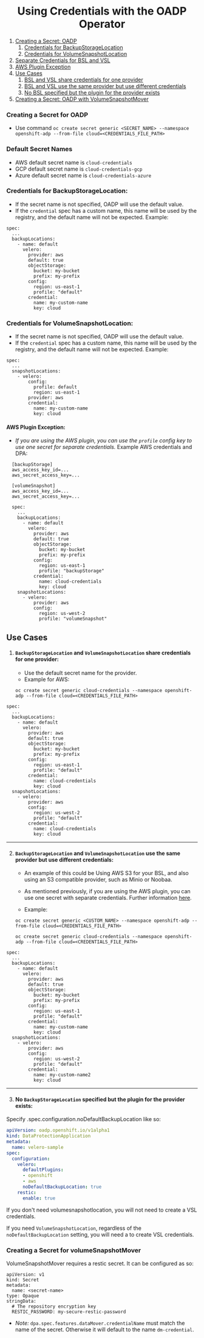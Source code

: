 <h1 align="center">Using Credentials with the OADP Operator</h1>


1. [Creating a Secret: OADP](#creating-a-secret-for-oadp)
    1. [Credentials for BackupStorageLocation](#credentials-for-backupstoragelocation)
    2. [Credentials for VolumeSnapshotLocation](#credentials-for-volumesnapshotlocation)
2. [Separate Credentials for BSL and VSL](#separate-credentials-for-bsl-and-vsl)
3. [AWS Plugin Exception](#aws-plugin-exception)
4. [Use Cases](#use-cases)
    1. [BSL and VSL share credentials for one provider](#backupstoragelocation-and-volumesnapshotlocation-share-credentials-for-one-provider)
    2. [BSL and VSL use the same provider but use different credentials](#backupstoragelocation-and-volumesnapshotlocation-use-the-same-provider-but-use-different-credentials)
    3. [No BSL specified but the plugin for the provider exists](#no-backupstoragelocation-specified-but-the-plugin-for-the-provider-exists)
5. [Creating a Secret: OADP with VolumeSnapshotMover](#creating-a-secret-for-volumesnapshotmover)

### Creating a Secret for OADP

- Use command `oc create secret generic <SECRET_NAME> --namespace openshift-adp --from-file cloud=<CREDENTIALS_FILE_PATH>`

<h3>Default Secret Names<a id="defaultsecrets"></a></h3>

  - AWS default secret name is `cloud-credentials`
  - GCP default secret name is `cloud-credentials-gcp`
  - Azure default secret name is `cloud-credentials-azure`


### Credentials for BackupStorageLocation:

- If the secret name is not specified, OADP will use the default value.
- If the `credential` spec has a custom name, this name will be used by the
  registry, and the default name will not be expected. Example:

```
spec:
  ...
  backupLocations:
    - name: default
      velero:
        provider: aws
        default: true
        objectStorage:
          bucket: my-bucket
          prefix: my-prefix
        config:
          region: us-east-1
          profile: "default"
        credential:
          name: my-custom-name
          key: cloud
```

### Credentials for VolumeSnapshotLocation:

- If the secret name is not specified, OADP will use the default value.
- If the `credential` spec has a custom name, this name will be used by the
  registry, and the default name will not be expected. Example:

```
spec:
  ...
  snapshotLocations:
    - velero:
        config:
          profile: default
          region: us-east-1
        provider: aws
        credential:
          name: my-custom-name
          key: cloud
```

#### AWS Plugin Exception:

  - *If you are using the AWS plugin, you can use the `profile` config key
    to use one secret for separate credentials.* 
    Example AWS credentials and DPA:

  ```
    [backupStorage]
    aws_access_key_id=...
    aws_secret_access_key=...

    [volumeSnapshot]
    aws_access_key_id=...
    aws_secret_access_key=...
  ```

  ```
    spec:
      ...
      backupLocations:
        - name: default
          velero:
            provider: aws
            default: true
            objectStorage:
              bucket: my-bucket
              prefix: my-prefix
            config:
              region: us-east-1
              profile: "backupStorage"
            credential:
              name: cloud-credentials
              key: cloud
      snapshotLocations:
        - velero:
            provider: aws
            config:
              region: us-west-2
              profile: "volumeSnapshot"
  ```

## Use Cases

1. #### `BackupStorageLocation` and `VolumeSnapshotLocation` share credentials for one provider:

    - Use the default secret name for the provider.
    - Example for AWS:

    `oc create secret generic cloud-credentials --namespace openshift-adp --from-file cloud=<CREDENTIALS_FILE_PATH>`

```
spec:
  ...
  backupLocations:
    - name: default
      velero:
        provider: aws
        default: true
        objectStorage:
          bucket: my-bucket
          prefix: my-prefix
        config:
          region: us-east-1
          profile: "default"
        credential:
          name: cloud-credentials
          key: cloud
  snapshotLocations:
    - velero:
        provider: aws
        config:
          region: us-west-2
          profile: "default"
        credential:
          name: cloud-credentials
          key: cloud
```

<hr style="height:1px;border:none;color:#333;">

2. #### `BackupStorageLocation` and `VolumeSnapshotLocation` use the same provider but use different credentials:

    - An example of this could be Using AWS S3 for your BSL, and also using an S3 
    compatible provider, such as Minio or Noobaa.

    - As mentioned previously, if you are using the AWS plugin, you can use one
      secret with separate credentials. Further information [here](#separatecreds).
                
    - Example:

    `oc create secret generic <CUSTOM_NAME> --namespace openshift-adp --from-file cloud=<CREDENTIALS_FILE_PATH>`

    `oc create secret generic cloud-credentials --namespace openshift-adp --from-file cloud=<CREDENTIALS_FILE_PATH>`

```
spec:
  ...
  backupLocations:
    - name: default
      velero:
        provider: aws
        default: true
        objectStorage:
          bucket: my-bucket
          prefix: my-prefix
        config:
          region: us-east-1
          profile: "default"
        credential:
          name: my-custom-name
          key: cloud
  snapshotLocations:
    - velero:
        provider: aws
        config:
          region: us-west-2
          profile: "default"
        credential:
          name: my-custom-name2
          key: cloud
```

<hr style="height:1px;border:none;color:#333;">

3. #### No `BackupStorageLocation` specified but the plugin for the provider exists:

Specify .spec.configuration.noDefaultBackupLocation like so:
```yaml
apiVersion: oadp.openshift.io/v1alpha1
kind: DataProtectionApplication
metadata:
  name: velero-sample
spec:
  configuration:
    velero:
      defaultPlugins:
      - openshift
      - aws
      noDefaultBackupLocation: true
    restic:
      enable: true
```
If you don't need volumesnapshotlocation, you will not need to create a VSL credentials.

If you need `VolumeSnapshotLocation`, regardless of the `noDefaultBackupLocation` setting, you will need a to create VSL credentials.


### Creating a Secret for volumeSnapshotMover

VolumeSnapshotMover requires a restic secret. It can be configured as so:

```
apiVersion: v1
kind: Secret
metadata:
  name: <secret-name>
type: Opaque
stringData:
  # The repository encryption key
  RESTIC_PASSWORD: my-secure-restic-password
```

- *Note:* `dpa.spec.features.dataMover.credentialName` must match the name of the secret. 
  Otherwise it will default to the name `dm-credential`.